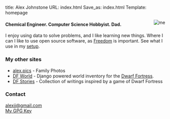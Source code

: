title: Alex Johnstone
URL: index.html
Save_as: index.html
Template: homepage

<img style="float: right;" alt="me" src="/images/me.JPG">

#### Chemical Engineer. Computer Science Hobbyist. Dad.
I enjoy using data to solve problems, and I like learning new things. Where I can I like to use open source software, as [Freedom](https://www.fsf.org/) is important. See what I use in my [setup]({filename}setup.md).

### My other sites

* [alex.pics](https://alexj.pics) - Family Photos
* [DF World](https://dfworlds.alexjj.com) - Django powered world inventory for the [Dwarf Fortress](http://www.bay12games.com/dwarves/).
* [DF Stories](https://df.alexjj.com) - Collection of writings inspired by a game of Dwarf Fortress

### Contact

<alexjj@gmail.com><br>
[My GPG Key](/B2452245.txt)